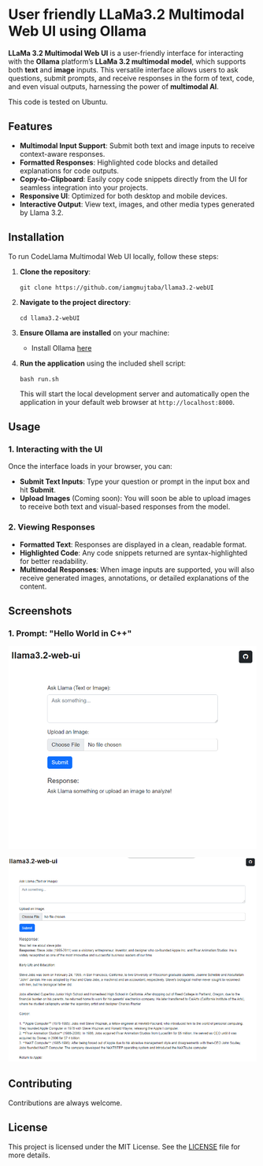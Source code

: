
# User friendly LLaMa3.2 Multimodal Web UI using Ollama

**LLaMa 3.2 Multimodal Web UI** is a user-friendly interface for interacting with the **Ollama** platform’s **LLaMa 3.2 multimodal model**, which supports both **text** and **image** inputs. This versatile interface allows users to ask questions, submit prompts, and receive responses in the form of text, code, and even visual outputs, harnessing the power of **multimodal AI**.

This code is tested on Ubuntu.


## Features

- **Multimodal Input Support**: Submit both text and image inputs to receive context-aware responses.
- **Formatted Responses**: Highlighted code blocks and detailed explanations for code outputs.
- **Copy-to-Clipboard**: Easily copy code snippets directly from the UI for seamless integration into your projects.
- **Responsive UI**: Optimized for both desktop and mobile devices.
- **Interactive Output**: View text, images, and other media types generated by Llama 3.2.

## Installation

To run CodeLlama Multimodal Web UI locally, follow these steps:

1. **Clone the repository**:

    ``
    git clone https://github.com/iamgmujtaba/llama3.2-webUI
    ``

2. **Navigate to the project directory**:

    ``
    cd llama3.2-webUI
    ``

3. **Ensure Ollama are installed** on your machine:
    - Install Ollama [here](https://ollama.com)

4. **Run the application** using the included shell script:

    ``
    bash run.sh
    ``

   This will start the local development server and automatically open the application in your default web browser at `http://localhost:8000`.

## Usage

### 1. Interacting with the UI

Once the interface loads in your browser, you can:

- **Submit Text Inputs**: Type your question or prompt in the input box and hit **Submit**.
- **Upload Images** (Coming soon): You will soon be able to upload images to receive both text and visual-based responses from the model.

### 2. Viewing Responses
- **Formatted Text**: Responses are displayed in a clean, readable format.
- **Highlighted Code**: Any code snippets returned are syntax-highlighted for better readability.
- **Multimodal Responses**: When image inputs are supported, you will also receive generated images, annotations, or detailed explanations of the content.


## Screenshots

### 1. **Prompt: "Hello World in C++"**
![homepage](/assests/home_webui.png)

![response](/assests/home_webui_res.png)


## Contributing
Contributions are always welcome.


## License

This project is licensed under the MIT License. See the [LICENSE](LICENSE) file for more details.

